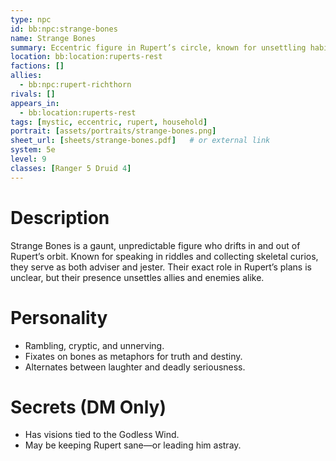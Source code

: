 ```yaml
---
type: npc
id: bb:npc:strange-bones
name: Strange Bones
summary: Eccentric figure in Rupert’s circle, known for unsettling habits and cryptic wisdom.
location: bb:location:ruperts-rest
factions: []
allies:
  - bb:npc:rupert-richthorn
rivals: []
appears_in:
  - bb:location:ruperts-rest
tags: [mystic, eccentric, rupert, household]
portrait: [assets/portraits/strange-bones.png]
sheet_url: [sheets/strange-bones.pdf]   # or external link
system: 5e
level: 9
classes: [Ranger 5 Druid 4]
---
```


# Description
Strange Bones is a gaunt, unpredictable figure who drifts in and out of Rupert’s orbit. Known for speaking in riddles and collecting skeletal curios, they serve as both adviser and jester. Their exact role in Rupert’s plans is unclear, but their presence unsettles allies and enemies alike.

# Personality
- Rambling, cryptic, and unnerving.  
- Fixates on bones as metaphors for truth and destiny.  
- Alternates between laughter and deadly seriousness.  

# Secrets (DM Only)
- Has visions tied to the Godless Wind.  
- May be keeping Rupert sane—or leading him astray.  
